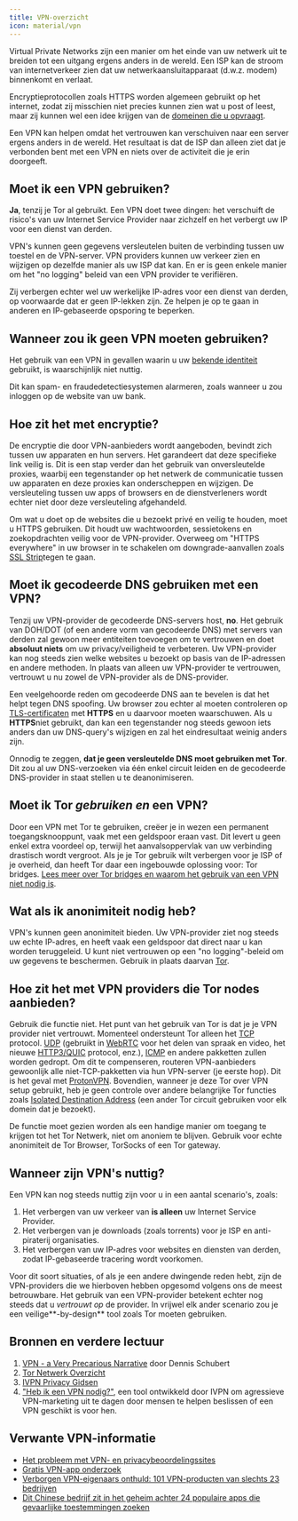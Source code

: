 ```yaml
---
title: VPN-overzicht
icon: material/vpn
---
```


Virtual Private Networks zijn een manier om het einde van uw netwerk uit te breiden tot een uitgang ergens anders in de wereld. Een ISP kan de stroom van internetverkeer zien dat uw netwerkaansluitapparaat (d.w.z. modem) binnenkomt en verlaat.

Encryptieprotocollen zoals HTTPS worden algemeen gebruikt op het internet, zodat zij misschien niet precies kunnen zien wat u post of leest, maar zij kunnen wel een idee krijgen van de [domeinen die u opvraagt](../advanced/dns-overview.md#why-shouldnt-i-use-encrypted-dns).

Een VPN kan helpen omdat het vertrouwen kan verschuiven naar een server ergens anders in de wereld. Het resultaat is dat de ISP dan alleen ziet dat je verbonden bent met een VPN en niets over de activiteit die je erin doorgeeft.

## Moet ik een VPN gebruiken?

**Ja**, tenzij je Tor al gebruikt. Een VPN doet twee dingen: het verschuift de risico's van uw Internet Service Provider naar zichzelf en het verbergt uw IP voor een dienst van derden.

VPN's kunnen geen gegevens versleutelen buiten de verbinding tussen uw toestel en de VPN-server. VPN providers kunnen uw verkeer zien en wijzigen op dezelfde manier als uw ISP dat kan. En er is geen enkele manier om het "no logging" beleid van een VPN provider te verifiëren.

Zij verbergen echter wel uw werkelijke IP-adres voor een dienst van derden, op voorwaarde dat er geen IP-lekken zijn. Ze helpen je op te gaan in anderen en IP-gebaseerde opsporing te beperken.

## Wanneer zou ik geen VPN moeten gebruiken?

Het gebruik van een VPN in gevallen waarin u uw [bekende identiteit](common-threats.md#common-misconceptions) gebruikt, is waarschijnlijk niet nuttig.

Dit kan spam- en fraudedetectiesystemen alarmeren, zoals wanneer u zou inloggen op de website van uw bank.

## Hoe zit het met encryptie?

De encryptie die door VPN-aanbieders wordt aangeboden, bevindt zich tussen uw apparaten en hun servers. Het garandeert dat deze specifieke link veilig is. Dit is een stap verder dan het gebruik van onversleutelde proxies, waarbij een tegenstander op het netwerk de communicatie tussen uw apparaten en deze proxies kan onderscheppen en wijzigen. De versleuteling tussen uw apps of browsers en de dienstverleners wordt echter niet door deze versleuteling afgehandeld.

Om wat u doet op de websites die u bezoekt privé en veilig te houden, moet u HTTPS gebruiken. Dit houdt uw wachtwoorden, sessietokens en zoekopdrachten veilig voor de VPN-provider. Overweeg om "HTTPS everywhere" in uw browser in te schakelen om downgrade-aanvallen zoals [SSL Strip](https://www.blackhat.com/presentations/bh-dc-09/Marlinspike/BlackHat-DC-09-Marlinspike-Defeating-SSL.pdf)tegen te gaan.

## Moet ik gecodeerde DNS gebruiken met een VPN?

Tenzij uw VPN-provider de gecodeerde DNS-servers host, **no**. Het gebruik van DOH/DOT (of een andere vorm van gecodeerde DNS) met servers van derden zal gewoon meer entiteiten toevoegen om te vertrouwen en doet **absoluut niets** om uw privacy/veiligheid te verbeteren. Uw VPN-provider kan nog steeds zien welke websites u bezoekt op basis van de IP-adressen en andere methoden. In plaats van alleen uw VPN-provider te vertrouwen, vertrouwt u nu zowel de VPN-provider als de DNS-provider.

Een veelgehoorde reden om gecodeerde DNS aan te bevelen is dat het helpt tegen DNS spoofing. Uw browser zou echter al moeten controleren op [TLS-certificaten](https://en.wikipedia.org/wiki/Transport_Layer_Security#Digital_certificates) met **HTTPS** en u daarvoor moeten waarschuwen. Als u **HTTPS**niet gebruikt, dan kan een tegenstander nog steeds gewoon iets anders dan uw DNS-query's wijzigen en zal het eindresultaat weinig anders zijn.

Onnodig te zeggen, **dat je geen versleutelde DNS moet gebruiken met Tor**. Dit zou al uw DNS-verzoeken via één enkel circuit leiden en de gecodeerde DNS-provider in staat stellen u te deanonimiseren.

## Moet ik Tor *gebruiken en* een VPN?

Door een VPN met Tor te gebruiken, creëer je in wezen een permanent toegangsknooppunt, vaak met een geldspoor eraan vast. Dit levert u geen enkel extra voordeel op, terwijl het aanvalsoppervlak van uw verbinding drastisch wordt vergroot. Als je je Tor gebruik wilt verbergen voor je ISP of je overheid, dan heeft Tor daar een ingebouwde oplossing voor: Tor bridges. [Lees meer over Tor bridges en waarom het gebruik van een VPN niet nodig is](../advanced/tor-overview.md).

## Wat als ik anonimiteit nodig heb?

VPN's kunnen geen anonimiteit bieden. Uw VPN-provider ziet nog steeds uw echte IP-adres, en heeft vaak een geldspoor dat direct naar u kan worden teruggeleid. U kunt niet vertrouwen op een "no logging"-beleid om uw gegevens te beschermen. Gebruik in plaats daarvan [Tor](https://www.torproject.org/).

## Hoe zit het met VPN providers die Tor nodes aanbieden?

Gebruik die functie niet. Het punt van het gebruik van Tor is dat je je VPN provider niet vertrouwt. Momenteel ondersteunt Tor alleen het [TCP](https://en.wikipedia.org/wiki/Transmission_Control_Protocol) protocol. [UDP](https://en.wikipedia.org/wiki/User_Datagram_Protocol) (gebruikt in [WebRTC](https://en.wikipedia.org/wiki/WebRTC) voor het delen van spraak en video, het nieuwe [HTTP3/QUIC](https://en.wikipedia.org/wiki/HTTP/3) protocol, enz.), [ICMP](https://en.wikipedia.org/wiki/Internet_Control_Message_Protocol) en andere pakketten zullen worden gedropt. Om dit te compenseren, routeren VPN-aanbieders gewoonlijk alle niet-TCP-pakketten via hun VPN-server (je eerste hop). Dit is het geval met [ProtonVPN](https://protonvpn.com/support/tor-vpn/). Bovendien, wanneer je deze Tor over VPN setup gebruikt, heb je geen controle over andere belangrijke Tor functies zoals [Isolated Destination Address](https://www.whonix.org/wiki/Stream_Isolation) (een ander Tor circuit gebruiken voor elk domein dat je bezoekt).

De functie moet gezien worden als een handige manier om toegang te krijgen tot het Tor Netwerk, niet om anoniem te blijven. Gebruik voor echte anonimiteit de Tor Browser, TorSocks of een Tor gateway.

## Wanneer zijn VPN's nuttig?

Een VPN kan nog steeds nuttig zijn voor u in een aantal scenario's, zoals:

1. Het verbergen van uw verkeer van **is alleen** uw Internet Service Provider.
1. Het verbergen van je downloads (zoals torrents) voor je ISP en anti-piraterij organisaties.
1. Het verbergen van uw IP-adres voor websites en diensten van derden, zodat IP-gebaseerde tracering wordt voorkomen.

Voor dit soort situaties, of als je een andere dwingende reden hebt, zijn de VPN-providers die we hierboven hebben opgesomd volgens ons de meest betrouwbare. Het gebruik van een VPN-provider betekent echter nog steeds dat u *vertrouwt op* de provider. In vrijwel elk ander scenario zou je een veilige**-by-design** tool zoals Tor moeten gebruiken.

## Bronnen en verdere lectuur

1. [VPN - a Very Precarious Narrative](https://schub.io/blog/2019/04/08/very-precarious-narrative.html) door Dennis Schubert
1. [Tor Netwerk Overzicht](../advanced/tor-overview.md)
1. [IVPN Privacy Gidsen](https://www.ivpn.net/privacy-guides)
1. ["Heb ik een VPN nodig?"](https://www.doineedavpn.com), een tool ontwikkeld door IVPN om agressieve VPN-marketing uit te dagen door mensen te helpen beslissen of een VPN geschikt is voor hen.

## Verwante VPN-informatie

- [Het probleem met VPN- en privacybeoordelingssites](https://blog.privacyguides.org/2019/11/20/the-trouble-with-vpn-and-privacy-review-sites/)
- [Gratis VPN-app onderzoek](https://www.top10vpn.com/free-vpn-app-investigation/)
- [Verborgen VPN-eigenaars onthuld: 101 VPN-producten van slechts 23 bedrijven](https://vpnpro.com/blog/hidden-vpn-owners-unveiled-97-vpns-23-companies/)
- [Dit Chinese bedrijf zit in het geheim achter 24 populaire apps die gevaarlijke toestemmingen zoeken](https://vpnpro.com/blog/chinese-company-secretly-behind-popular-apps-seeking-dangerous-permissions/)
